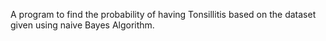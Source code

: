A program to find the probability of having Tonsillitis based on the dataset given using naive Bayes Algorithm.
